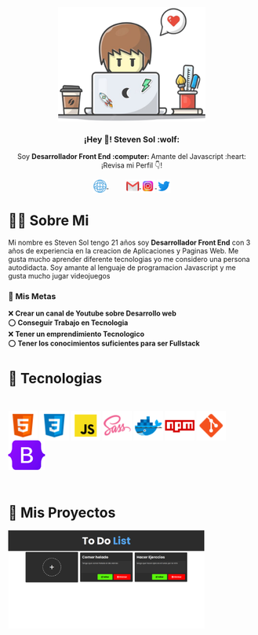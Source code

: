 <p align = "center" width="200px">
  <img src = "https://github.com/steven55sol/steven55sol/blob/main/logo-person.png" width="300px" />  
  <h3 align="center"> ¡Hey 👋! Steven Sol :wolf:</h3>
</p>

 <p align="center">Soy <strong>Desarrollador Front End :computer: </strong> Amante del Javascript :heart: <br />¡Revisa mi Perfil 👇!</p>

<p align="center">
   <a href="https://youtube.com/midudev" target="blank" style='margin-right:35px'>
    <img align="center" src="https://github.com/steven55sol/steven55sol/blob/main/web.png" alt="mi web icon" height="28px" width="28px"/>
  </a>
  <a href="https://instagram.com/midu.dev" target="blank">
    <img align="center" src="https://github.com/steven55sol/steven55sol/blob/main/gmail.png" alt="Mi gmail icon" height="28px" width="28px" />
  </a>
  <a href="https://twitter.com/midudev" target="blank">
    <img align="center" src="https://github.com/steven55sol/steven55sol/blob/main/instagram.png" alt="Mi Instagram icon" height="28px" width="28px" />
  </a>
  <a href="https://twitter.com/midudev" target="blank">
    <img align="center" src="https://github.com/steven55sol/steven55sol/blob/main/twitter.png" alt="Mi Twitter icon" height="28px" width="28px" />
  </a>
</p>



# :man_technologist: Sobre Mi

<p>
Mi nombre es Steven Sol tengo 21 años soy <strong>Desarrollador Front End</strong> con 3 años de experiencia en la creacion de Aplicaciones y Paginas Web.
Me gusta mucho aprender diferente tecnologias yo me considero una persona autodidacta. Soy amante al lenguaje de programacion Javascript y me gusta mucho jugar videojuegos

</p>


### :checkered_flag: Mis Metas

:x: <strong>Crear un canal de Youtube sobre Desarrollo web</strong> \
:o: <strong>Conseguir Trabajo en Tecnologia </strong> \
:x: <strong>Tener un emprendimiento Tecnologico</strong> \
:o: <strong>Tener los conocimientos suficientes para ser Fullstack</strong>

# :pill: Tecnologias 

</br>

<p>
    <img align="center" src="https://github.com/steven55sol/steven55sol/blob/main/html.png" alt="Html icon" height="60px" width="60px"/>
    <img align="center" src="https://github.com/steven55sol/steven55sol/blob/main/css3.png" alt="CSS icon" height="60px" width="60px" />
    <img align="center" src="https://github.com/steven55sol/steven55sol/blob/main/javascript.png" alt=" JS icon" height="60px" width="60px" />
    <img align="center" src="https://github.com/steven55sol/steven55sol/blob/main/sass.png" alt="Sass icon" height="60px" width="60px" />
    <img align="center" src="https://github.com/steven55sol/steven55sol/blob/main/docker.png" alt="Docker icon" height="60px" width="60px"/>
    <img align="center" src="https://github.com/steven55sol/steven55sol/blob/main/npm.png" alt="Npm icon" height="60px" width="60px" />
    <img align="center" src="https://github.com/steven55sol/steven55sol/blob/main/git.png" alt=" Git icon" height="60px" width="60px" />
    <img align="center" src="https://github.com/steven55sol/steven55sol/blob/main/bootstrap.png" alt="Bootstrap icon" height="60px" width="75px" />
</p> 

</br>

# :briefcase: Mis Proyectos

<p width="400px">
  
  <a href="https://to-do-list-q92hcxl54-steven55sol.vercel.app/"  target="blank">
    <img src="https://github.com/steven55sol/steven55sol/blob/main/img-project/proyecto1.png" width="400px" height="200px">
  </a> 

</p>
